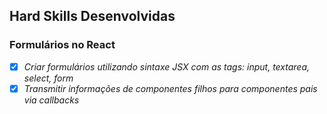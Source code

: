 ## Hard Skills Desenvolvidas

### Formulários no React

- [X] _Criar formulários utilizando sintaxe JSX com as tags: input, textarea, select, form_
- [X] _Transmitir informações de componentes filhos para componentes pais via callbacks_
